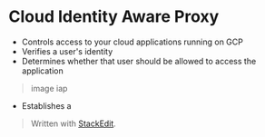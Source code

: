 
# Cloud Identity Aware Proxy

- Controls access to your cloud applications running on GCP
- Verifies a user's identity
- Determines whether that user should be allowed to access the application
> image iap
- Establishes a


> Written with [StackEdit](https://stackedit.io/).
<!--stackedit_data:
eyJoaXN0b3J5IjpbMTYxOTU3NDc5MV19
-->